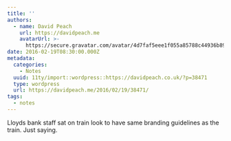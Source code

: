 ```yaml
---
title: ''
authors:
  - name: David Peach
    url: https://davidpeach.me
    avatarUrl: >-
      https://secure.gravatar.com/avatar/4d7faf5eee1f055a85788c44936b8995eaab6dfb004e7854ec747ccb272e91ee?s=96&d=mm&r=g
date: 2016-02-19T08:30:00.000Z
metadata:
  categories:
    - Notes
  uuid: 11ty/import::wordpress::https://davidpeach.co.uk/?p=38471
  type: wordpress
  url: https://davidpeach.me/2016/02/19/38471/
tags:
  - notes
---
```

Lloyds bank staff sat on train look to have same branding guidelines as the train. Just saying.